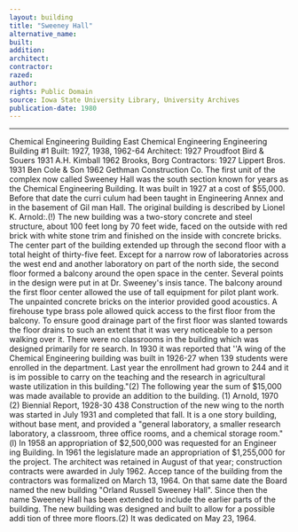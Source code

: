 ```yaml
---
layout: building
title: "Sweeney Hall"
alternative_name: 
built: 
addition:
architect: 
contractor: 
razed: 
author:
rights: Public Domain
source: Iowa State University Library, University Archives
publication-date: 1980 
---
```

---

Chemical Engineering Building 
East Chemical Engineering 
Engineering Building #1 
Built: 1927, 1938, 1962-64 
Architect: 1927 Proudfoot Bird & Souers 1931 A.H. Kimball 1962 Brooks, Borg 
Contractors: 1927 Lippert Bros. 1931 Ben Cole & Son 1962 Gethman Construction Co. 
The first unit of the complex now called Sweeney Hall was the south section known for years as the Chemical Engineering Building. It was built in 1927 at a cost of $55,000. Before that date the curri culum had been taught in Engineering Annex and in the basement of Gil man Hall. The original building is described by Lionel K. Arnold:.(!) 
The new building was a two-story concrete and steel structure, about 100 feet long by 70 feet wide, faced on the outside with red brick with white stone trim and finished on the inside with concrete bricks. The center part of the building extended up through the second floor with a total height of thirty-five feet. Except for a narrow row of laboratories across the west end and another laboratory on part of the north side, the second floor formed a balcony around the open space in the center. Several points in the design were put in at Dr. Sweeney's insis tance. The balcony around the first floor center allowed the use of tall equipment for pilot plant work. The unpainted concrete bricks on the interior provided good acoustics. A firehouse type brass pole allowed quick access to the first floor from the balcony. To ensure good drainage part of the first floor was slanted towards the floor drains to such an extent that it was very noticeable to a person walking over it. There were no classrooms in the building which was designed primarily for re search. 
In 1930 it was reported that ''A wing of the Chemical Engineering building was built in 1926-27 when 139 students were enrolled in the department. Last year the enrollment had grown to 244 and it is im possible to carry on the teaching and the research in agricultural waste utilization in this building."(2) The following year the sum of $15,000 was made available to provide an addition to the building. 
(1) Arnold, 1970 
(2) Biennial Report, 1928-30 
438 
Construction of the new wing to the north was started in July 1931 and completed that fall. It is a one story building, without base ment, and provided a "general laboratory, a smaller research laboratory, a classroom, three office rooms, and a chemical storage room."(l) 
In 1958 an appropriation of $2,500,000 was requested for an Engineer ing Building. In 1961 the legislature made an appropriation of $1,255,000 for the project. The architect was retained in August of 
that year; construction contracts were awarded in July 1962. Accep 
tance of the building from the contractors was formalized on March 13, 
1964. 
On that same date the Board named the new building "Orland Russell 
Sweeney Hall". Since then the name Sweeney Hall has been extended 
to include the earlier parts of the building. 
The new building was designed and built to allow for a possible addi 
tion of three more floors.(2) It was dedicated on May 23, 1964.